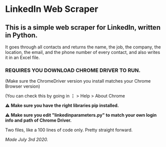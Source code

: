 # LinkedIn Web Scraper

## This is a simple web scraper for LinkedIn, written in Python. 

It goes through all contacts and returns the name, the job, the company, the location, the email, and the phone number of every contact, and also writes it in an Excel file.

### REQUIRES YOU DOWNLOAD CHROME DRIVER TO RUN. 
(Make sure the ChromeDriver version you install matches your Chrome Browser version)

(You can check this by going in  **⋮** > Help > About Chrome 

⚠️ **Make sure you have the right libraries pip installed.**

⚠️ **Make sure you edit "linkedinparameters.py" to match your own login info and path of Chrome Driver.**

Two files, like a 100 lines of code only. Pretty straight forward. 

*Made July 3rd 2020.*

